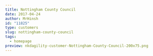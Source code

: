 ```yaml
---
title: Nottingham County Council
date: 2017-04-24
author: MrHinsh
id: "11825"
type: customers
slug: nottingham-county-council
tags:
  - homepage
preview: nkdagility-customer-Nottingham-County-Council-200x75.png
---
```

